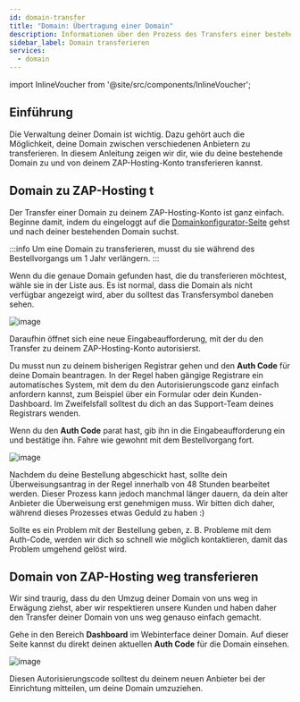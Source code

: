 ```yaml
---
id: domain-transfer
title: "Domain: Übertragung einer Domain"
description: Informationen über den Prozess des Transfers einer bestehenden Domain bei ZAP-Hosting - ZAP-Hosting.com Dokumentation
sidebar_label: Domain transferieren
services:
  - domain
---
```


import InlineVoucher from '@site/src/components/InlineVoucher';

## Einführung

Die Verwaltung deiner Domain ist wichtig. Dazu gehört auch die Möglichkeit, deine Domain zwischen verschiedenen Anbietern zu transferieren. In diesem Anleitung zeigen wir dir, wie du deine bestehende Domain zu und von deinem ZAP-Hosting-Konto transferieren kannst.

## Domain zu ZAP-Hosting t

Der Transfer einer Domain zu deinem ZAP-Hosting-Konto ist ganz einfach. Beginne damit, indem du eingeloggt auf die [Domainkonfigurator-Seite](https://zap-hosting.com/de/shop/product/domain/) gehst und nach deiner bestehenden Domain suchst.

:::info
Um eine Domain zu transferieren, musst du sie während des Bestellvorgangs um 1 Jahr verlängern.
:::

Wenn du die genaue Domain gefunden hast, die du transferieren möchtest, wähle sie in der Liste aus. Es ist normal, dass die Domain als nicht verfügbar angezeigt wird, aber du solltest das Transfersymbol daneben sehen.

![image](https://screensaver01.zap-hosting.com/index.php/s/omnaMqXJgarxsqW/preview)

Daraufhin öffnet sich eine neue Eingabeaufforderung, mit der du den Transfer zu deinem ZAP-Hosting-Konto autorisierst.

Du musst nun zu deinem bisherigen Registrar gehen und den **Auth Code** für deine Domain beantragen. In der Regel haben gängige Registrare ein automatisches System, mit dem du den Autorisierungscode ganz einfach anfordern kannst, zum Beispiel über ein Formular oder dein Kunden-Dashboard. Im Zweifelsfall solltest du dich an das Support-Team deines Registrars wenden.

Wenn du den **Auth Code** parat hast, gib ihn in die Eingabeaufforderung ein und bestätige ihn. Fahre wie gewohnt mit dem Bestellvorgang fort.

![image](https://screensaver01.zap-hosting.com/index.php/s/y9mca4c3XeTaaHS/preview)

Nachdem du deine Bestellung abgeschickt hast, sollte dein Überweisungsantrag in der Regel innerhalb von 48 Stunden bearbeitet werden. Dieser Prozess kann jedoch manchmal länger dauern, da dein alter Anbieter die Überweisung erst genehmigen muss. Wir bitten dich daher, während dieses Prozesses etwas Geduld zu haben :)

Sollte es ein Problem mit der Bestellung geben, z. B. Probleme mit dem Auth-Code, werden wir dich so schnell wie möglich kontaktieren, damit das Problem umgehend gelöst wird.

## Domain von ZAP-Hosting weg transferieren

Wir sind traurig, dass du den Umzug deiner Domain von uns weg in Erwägung ziehst, aber wir respektieren unsere Kunden und haben daher den Transfer deiner Domain von uns weg genauso einfach gemacht.

Gehe in den Bereich **Dashboard** im Webinterface deiner Domain. Auf dieser Seite kannst du direkt deinen aktuellen **Auth Code** für die Domain einsehen.

![image](https://screensaver01.zap-hosting.com/index.php/s/LHjd6i5xwX3rFM2/preview)

Diesen Autorisierungscode solltest du deinem neuen Anbieter bei der Einrichtung mitteilen, um deine Domain umzuziehen.